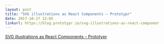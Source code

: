 ```yaml
---
layout: post
title: "SVG illustrations as React Components – Prototypr"
date: 2017-10-27 12:05
linkurl: https://blog.prototypr.io/svg-illustrations-as-react-components-f0e7be304eb6
---
```


[SVG illustrations as React Components – Prototypr](https://blog.prototypr.io/svg-illustrations-as-react-components-f0e7be304eb6)

> 